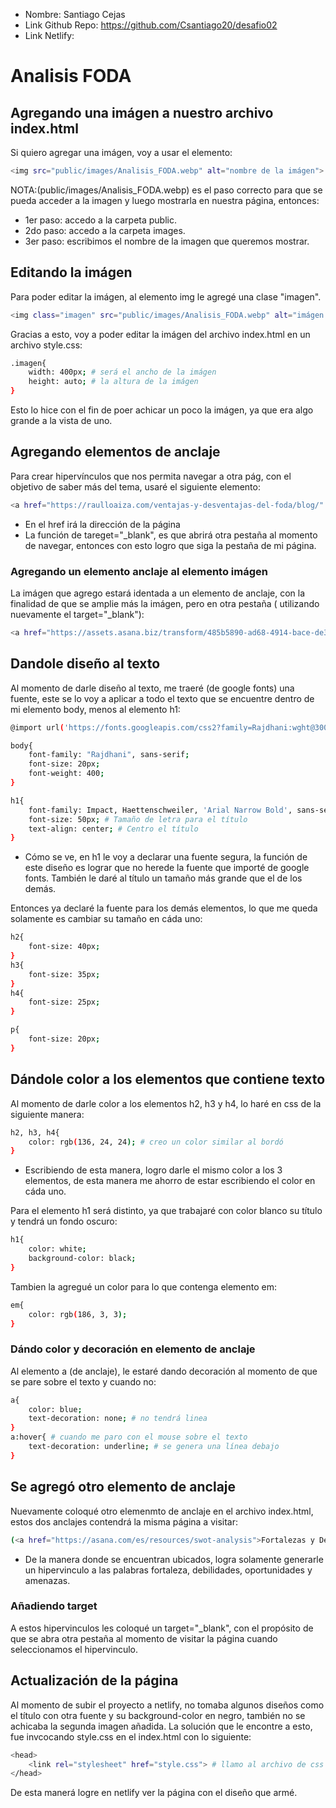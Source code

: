* Nombre: Santiago Cejas
* Link Github Repo: https://github.com/Csantiago20/desafio02
* Link Netlify: 

# Analisis FODA

## Agregando una imágen a nuestro archivo index.html
Si quiero agregar una imágen, voy a usar el elemento:
```sh
<img src="public/images/Analisis_FODA.webp" alt="nombre de la imágen">
```
NOTA:(public/images/Analisis_FODA.webp) es el paso correcto para que se pueda acceder a la imagen y luego mostrarla en nuestra página, entonces:
* 1er paso: accedo a la carpeta public.
* 2do paso: accedo a la carpeta images.
* 3er paso: escribimos el nombre de la imagen que queremos mostrar.

## Editando la imágen
Para poder editar la imágen, al elemento img le agregé una clase "imagen".
```sh
<img class="imagen" src="public/images/Analisis_FODA.webp" alt="imágen analisis FODA">
```
Gracias a esto, voy a poder editar la imágen del archivo index.html en un archivo style.css:
```sh
.imagen{
    width: 400px; # será el ancho de la imágen
    height: auto; # la altura de la imágen
}
```
Esto lo hice con el fin de poer achicar un poco la imágen, ya que era algo grande a la vista de uno.

## Agregando elementos de anclaje
Para crear hipervínculos que nos permita navegar a otra pág, con el objetivo de saber más del tema, usaré el siguiente elemento:
```sh
<a href="https://raulloaiza.com/ventajas-y-desventajas-del-foda/blog/" target="_blank">ventajas y desventajas</a>
```
* En el href irá la dirección de la página
* La función de tareget="_blank", es que abrirá otra pestaña al momento de navegar, entonces con esto logro que siga la pestaña de mi página.

### Agregando un elemento anclaje al elemento imágen
La imágen que agrego estará identada a un elemento de anclaje, con la finalidad de que se amplie más la imágen, pero en otra pestaña ( utilizando nuevamente el target="_blank"):
```sh
<a href="https://assets.asana.biz/transform/485b5890-ad68-4914-bace-de38f4d2a650/inline-project-management-SWOT-analysis-4-es-2x?io=transform:fill,width:1680&format=webp" target="_blank"><img class="imagen" src="public/images/ejemplos-analisis-foda.webp" alt="imágen ejemplos de FODA"></a>
```

## Dandole diseño al texto
Al momento de darle diseño al texto, me traeré (de google fonts) una fuente, este se lo voy a aplicar a todo el texto que se encuentre dentro de mi elemento body, menos al elemento h1:

```sh
@import url('https://fonts.googleapis.com/css2?family=Rajdhani:wght@300;400;500;600;700&display=swap');

body{
    font-family: "Rajdhani", sans-serif;
    font-size: 20px;
    font-weight: 400;
}

h1{
    font-family: Impact, Haettenschweiler, 'Arial Narrow Bold', sans-serif;
    font-size: 50px; # Tamaño de letra para el título
    text-align: center; # Centro el título
}
```
* Cómo se ve, en h1 le voy a declarar una fuente segura, la función de este diseño es lograr que no herede la fuente que importé de google fonts. También le daré al título un tamaño más grande que el de los demás.

Entonces ya declaré la fuente para los demás elementos, lo que me queda solamente es cambiar su tamaño en cáda uno:
```sh
h2{
    font-size: 40px;
}
h3{
    font-size: 35px;
}
h4{
    font-size: 25px;
}

p{
    font-size: 20px;
}
```

## Dándole color a los elementos que contiene texto
Al momento de darle color a los elementos h2, h3 y h4, lo haré en css de la siguiente manera:
```sh
h2, h3, h4{
    color: rgb(136, 24, 24); # creo un color similar al bordó
}
```
* Escribiendo de esta manera, logro darle el mismo color a los 3 elementos, de esta manera me ahorro de estar escribiendo el color en cáda uno. 

Para el elemento h1 será distinto, ya que trabajaré con color blanco su título y tendrá un fondo oscuro:
```sh
h1{
    color: white;
    background-color: black;
}
```
Tambien la agregué un color para lo que contenga elemento em:
```sh
em{
    color: rgb(186, 3, 3);
}
```

### Dándo color y decoración en elemento de anclaje
Al elemento a (de anclaje), le estaré dando decoración al momento de que se pare sobre el texto y cuando no:
```sh
a{
    color: blue;
    text-decoration: none; # no tendrá linea
}
a:hover{ # cuando me paro con el mouse sobre el texto
    text-decoration: underline; # se genera una línea debajo
}
```

## Se agregó otro elemento de anclaje
Nuevamente coloqué otro elemenmto de anclaje en el archivo index.html, estos dos anclajes contendrá la misma página a visitar:
```sh
(<a href="https://asana.com/es/resources/swot-analysis">Fortalezas y Debilidades</a>) y externas (<a href="https://asana.com/es/resources/swot-analysis">Oportunidades y Amenazas</a>)
```
* De la manera donde se encuentran ubicados, logra solamente generarle un hipervinculo a las palabras fortaleza, debilidades, oportunidades y amenazas.
### Añadiendo target
A estos hipervinculos les coloqué un target="_blank", con el propósito de que se abra otra pestaña al momento de visitar la página cuando seleccionamos el hipervinculo.

## Actualización de la página
Al momento de subir el proyecto a netlify, no tomaba algunos diseños como el título con otra fuente y su background-color en negro, también no se achicaba la segunda imagen añadida. La solución que le encontre a esto, fue invcocando style.css en el index.html con lo siguiente:
```sh
<head>
    <link rel="stylesheet" href="style.css"> # llamo al archivo de css
</head>
```
De esta manerá logre en netlify ver la página con el diseño que armé.
